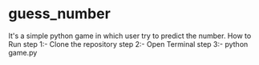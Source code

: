 # guess_number
It's a simple python game in which user try to predict the number.
How to Run
step 1:- Clone the repository 
step 2:- Open Terminal 
step 3:- python game.py